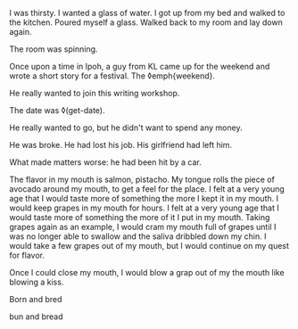 


I was thirsty. I wanted a glass of water. I got up from my bed and walked to the kitchen. Poured myself a glass. Walked back to my room and lay down again.

The room was spinning. 

Once upon a time in Ipoh, a guy from KL came up for the weekend
and wrote a short story for a festival. The ◊emph{weekend}.

He really wanted to join this writing workshop.

The date was ◊(get-date).

He really wanted to go, but he didn't want to spend any money.

He was broke. He had lost his job. His girlfriend had left him.

What made matters worse: he had been hit by a car.

The flavor in my mouth is salmon, pistacho. My tongue rolls the piece of avocado around my mouth, to get a feel for the place. I felt at a very young age that I would taste more of something the more I kept it in my mouth. I would keep grapes in my mouth for hours. I felt at a very young age that I would taste more of something the more of it I put in my mouth. Taking grapes again as an example, I would cram my mouth full of grapes until I was no longer able to swallow and the saliva dribbled down my chin. I would take a few grapes out of my mouth, but I would continue on my quest for flavor. 

Once I could close my mouth, I would blow a grap out of my the mouth like blowing a kiss.



Born and bred

bun and bread
